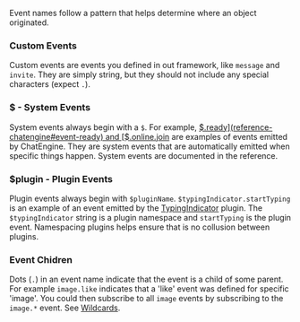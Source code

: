 Event names follow a pattern that helps determine where an object originated.

### Custom Events
Custom events are events you defined in out framework, like `message` and `invite`. They are simply string, but they should not include any special characters (expect `.`).

### $ - System Events

System events always begin with a `$`. For example, [$.ready](reference-chatengine#event-ready) and [$.online.join](reference-chat#event-online-join) are examples of events emitted by ChatEngine. They are system events that are automatically emitted when specific things happen. System events are documented in the reference.  

### $plugin - Plugin Events

Plugin events always begin with `$pluginName`. `$typingIndicator.startTyping` is an example of an event emitted by the [TypingIndicator](plugins-typing-indicator) plugin. The `$typingIndicator` string is a plugin namespace and `startTyping` is the plugin event. Namespacing plugins helps ensure that is no collusion between plugins.  

### Event Chidren

Dots (`.`) in an event name indicate that the event is a child of some parent. For example `image.like` indicates that a 'like' event was defined for specific 'image'. You could then subscribe to all `image` events by subscribing to the `image.*` event. See [Wildcards](concepts-wildcards).